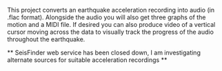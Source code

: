 This project converts an earthquake acceleration recording into audio (in .flac format). Alongside the audio you will also get three graphs of the motion and a MIDI file. If desired you can also produce video of a vertical cursor moving across the data to visually track the progress of the audio throughout the earthquake.

** SeisFinder web service has been closed down, I am investigating alternate sources for suitable acceleration recordings **
